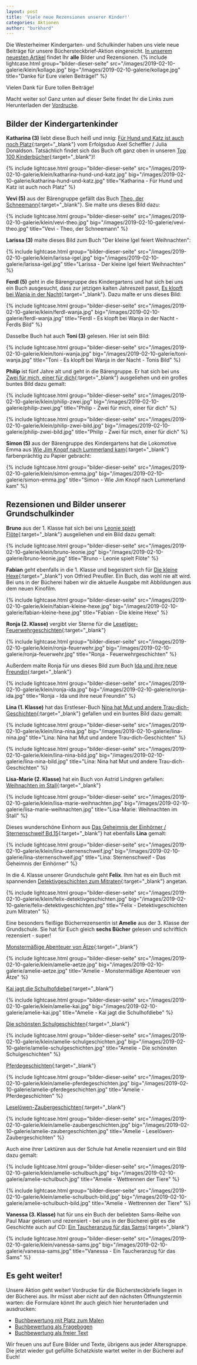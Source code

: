 ```yaml
---
layout: post
title: 'Viele neue Rezensionen unserer Kinder!'
categories: Aktionen
author: "burkhard"
---
```

Die Westerheimer Kindergarten- und Schulkinder haben uns viele neue Beiträge für unsere Büchersteckbrief-Aktion eingereicht. [In unserem neuesten Artikel](/aktionen/2019/02/10/bildergalerie.html) findet Ihr **alle** Bilder und Rezensionen.
{% include lightcase.html group="bilder-dieser-seite"
      src="/images/2019-02-10-galerie/klein/kollage.jpg" 
      big="/images/2019-02-10-galerie/kollage.jpg" 
      title="Danke für Eure vielen Beiträge!" %}

Vielen Dank für Eure tollen Beiträge!

Macht weiter so! Ganz unten auf dieser Seite findet Ihr die Links zum Herunterladen der [Vordrucke](#es-geht-weiter).
      
## Bilder der Kindergartenkinder
      
**Katharina (3)** liebt diese Buch heiß und innig: [Für Hund und Katz ist auch noch Platz](https://www.biblino.de/index.php?id=243&action=5&mnummer=12014244&showdetails=1){:target="_blank"} vom Erfolgsduo Axel Scheffler / Julia Donaldson. Tatsächlich findet sich das Buch oft ganz oben in unseren [Top 100 Kinderbücher](https://meine-buecherei.de/top100-kinder/){:target="_blank"}!

{% include lightcase.html group="bilder-dieser-seite"
      src="/images/2019-02-10-galerie/klein/katharina-hund-und-katz.jpg" 
      big="/images/2019-02-10-galerie/katharina-hund-und-katz.jpg" 
      title="Katharina - Für Hund und Katz ist auch noch Platz" %}

      
**Vevi (5)** aus der Bärengruppe gefällt das Buch [Theo, der Schneemann](https://www.biblino.de/index.php?id=243&action=5&mnummer=11993023&showdetails=1){:target="_blank"}. Sie malte uns dieses Bild dazu:

{% include lightcase.html group="bilder-dieser-seite"
      src="/images/2019-02-10-galerie/klein/vevi-theo.jpg" 
      big="/images/2019-02-10-galerie/vevi-theo.jpg" 
      title="Vevi - Theo, der Schneemann" %}
      
**Larissa (3)** malte dieses Bild zum Buch "Der kleine Igel feiert Weihnachten":

{% include lightcase.html group="bilder-dieser-seite"
      src="/images/2019-02-10-galerie/klein/larissa-igel.jpg" 
      big="/images/2019-02-10-galerie/larissa-igel.jpg" 
      title="Larissa - Der kleine Igel feiert Weihnachten" %}

**Ferdl (5)** geht in die Bärengruppe des Kindergartens und hat sich bei uns ein Buch ausgesucht, dass zur jetzigen kalten Jahreszeit passt, [Es klopft bei Wanja in der Nacht](https://www.biblino.de/index.php?id=243&action=5&mnummer=11992252&showdetails=1){:target="_blank"}. Dazu malte er uns dieses Bild:

{% include lightcase.html group="bilder-dieser-seite"
      src="/images/2019-02-10-galerie/klein/ferdl-wanja.jpg" 
      big="/images/2019-02-10-galerie/ferdl-wanja.jpg" 
      title="Ferdl - Es klopft bei Wanja in der Nacht - Ferdls Bild" %}

Dasselbe Buch hat auch **Toni (3)** gelesen. Hier ist sein Bild:

{% include lightcase.html group="bilder-dieser-seite"
      src="/images/2019-02-10-galerie/klein/toni-wanja.jpg" 
      big="/images/2019-02-10-galerie/toni-wanja.jpg" 
      title="Toni - Es klopft bei Wanja in der Nacht - Tonis Bild" %}

      
**Philip** ist fünf Jahre alt und geht in die Bärengruppe. Er hat sich bei uns [Zwei für mich, einer für dich](https://www.biblino.de/index.php?id=243&action=5&mnummer=12018081&showdetails=1){:target="_blank"} ausgeliehen und ein großes buntes Bild dazu gemalt:


{% include lightcase.html group="bilder-dieser-seite"
      src="/images/2019-02-10-galerie/klein/philip-zwei.jpg" 
      big="/images/2019-02-10-galerie/philip-zwei.jpg" 
      title="Philip - Zwei für mich, einer für dich" %}

{% include lightcase.html group="bilder-dieser-seite"
      src="/images/2019-02-10-galerie/klein/philip-zwei-bild.jpg" 
      big="/images/2019-02-10-galerie/philip-zwei-bild.jpg" 
      title="Philip - Zwei für mich, einer für dich" %}
      
**Simon (5)** aus der Bärengruppe des Kindergartens hat die Lokomotive Emma aus   [Wie Jim Knopf nach Lummerland kam](https://www.biblino.de/index.php?id=243&action=5&mnummer=12014170&showdetails=1){:target="_blank"} farbenprächtig zu Papier gebracht:

{% include lightcase.html group="bilder-dieser-seite"
      src="/images/2019-02-10-galerie/klein/simon-emma.jpg" 
      big="/images/2019-02-10-galerie/simon-emma.jpg" 
      title="Simon - Wie Jim Knopf nach Lummerland kam" %}

      
## Rezensionen und Bilder unserer Grundschulkinder

**Bruno** aus der 1. Klasse hat sich bei uns [Leonie spielt Flöte](https://www.biblino.de/index.php?id=243&action=5&mnummer=12018067&showdetails=1){:target="_blank"}  ausgeliehen und ein Bild dazu gemalt:

{% include lightcase.html group="bilder-dieser-seite"
      src="/images/2019-02-10-galerie/klein/bruno-leonie.jpg" 
      big="/images/2019-02-10-galerie/bruno-leonie.jpg" 
      title="Bruno - Leonie spielt Flöte" %}

**Fabian** geht ebenfalls in die 1. Klasse und begeistert sich für [Die kleine Hexe](https://www.biblino.de/index.php?id=243&action=5&mnummer=12018217&showdetails=1){:target="_blank"} von Otfried Preußler. Ein Buch, das wohl nie alt wird. Bei uns in der Bücherei haben wir die aktuelle Ausgabe mit Abbildungen aus dem neuen Kinofilm.

{% include lightcase.html group="bilder-dieser-seite"
      src="/images/2019-02-10-galerie/klein/fabian-kleine-hexe.jpg" 
      big="/images/2019-02-10-galerie/fabian-kleine-hexe.jpg" 
      title="Fabian - Die kleine Hexe" %}

**Ronja (2. Klasse)** vergibt vier Sterne für die [Lesetiger-Feuerwehrgeschichten](https://www.biblino.de/index.php?id=243&action=5&mnummer=12015191&showdetails=1){:target="_blank"}

{% include lightcase.html group="bilder-dieser-seite"
      src="/images/2019-02-10-galerie/klein/ronja-feuerwehr.jpg" 
      big="/images/2019-02-10-galerie/ronja-feuerwehr.jpg" 
      title="Ronja - Feuerwehrgeschichten" %}

Außerdem malte Ronja für uns dieses Bild zum Buch [Ida und ihre neue Freundin](https://www.biblino.de/index.php?id=243&action=5&mnummer=12015197&showdetails=1){:target="_blank"}


{% include lightcase.html group="bilder-dieser-seite"
      src="/images/2019-02-10-galerie/klein/ronja-ida.jpg" 
      big="/images/2019-02-10-galerie/ronja-ida.jpg" 
      title="Ronja - Ida und ihre neue Freundin" %}
      
**Lina (1. Klasse)** hat das Erstleser-Buch [Nina hat Mut und andere Trau-dich-Geschichten](https://www.biblino.de/index.php?id=243&action=5&mnummer=12000097&showdetails=1){:target="_blank"} gefallen und ein buntes Bild dazu gemalt:

{% include lightcase.html group="bilder-dieser-seite"
      src="/images/2019-02-10-galerie/klein/lina-nina.jpg" 
      big="/images/2019-02-10-galerie/lina-nina.jpg" 
      title="Lina: Nina hat Mut und andere Trau-dich-Geschichten" %}


{% include lightcase.html group="bilder-dieser-seite"
      src="/images/2019-02-10-galerie/klein/lina-nina-bild.jpg" 
      big="/images/2019-02-10-galerie/lina-nina-bild.jpg" 
      title="Lina: Nina hat Mut und andere Trau-dich-Geschichten" %}      

**Lisa-Marie (2. Klasse)** hat ein Buch von Astrid Lindgren gefallen: [Weihnachten im Stall](https://www.biblino.de/index.php?id=243&action=5&mnummer=11990032&showdetails=1){:target="_blank"}

{% include lightcase.html group="bilder-dieser-seite"
      src="/images/2019-02-10-galerie/klein/lisa-marie-weihnachten.jpg" 
      big="/images/2019-02-10-galerie/lisa-marie-weihnachten.jpg" 
      title="Lisa-Marie: Weihnachten im Stall" %}      
      
Dieses wunderschöne Einhorn aus [Das Geheimnis der Einhörner / Sternenschweif Bd.15](https://www.biblino.de/index.php?id=243&action=5&mnummer=12000097&showdetails=1){:target="_blank"} hat ebenfalls **Lina** gemalt:

{% include lightcase.html group="bilder-dieser-seite"
      src="/images/2019-02-10-galerie/klein/lina-sternenschweif.jpg" 
      big="/images/2019-02-10-galerie/lina-sternenschweif.jpg" 
      title="Lina: Sternenschweif - Das Geheimnis der Einhörner" %}      

      
In die 4. Klasse unserer Grundschule geht **Felix**. Ihm hat es ein Buch mit spannenden [Detektivgeschichten zum Mitraten](https://www.biblino.de/index.php?id=243&action=5&mnummer=12006053&showdetails=1){:target="_blank"}  angetan.

{% include lightcase.html group="bilder-dieser-seite"
      src="/images/2019-02-10-galerie/klein/felix-detektivgeschichten.jpg" 
      big="/images/2019-02-10-galerie/felix-detektivgeschichten.jpg" 
      title="Felix - Detektivgeschichten zum Mitraten" %}
      
Eine besonders fleißige Bücherrezensentin ist **Amelie** aus der 3. Klasse der Grundschule. Sie hat für Euch gleich **sechs Bücher** gelesen und schriftlich rezensiert - super!

[Monstermäßige Abenteuer von Ätze](https://www.biblino.de/index.php?id=243&action=5&mnummer=12013107&showdetails=1){:target="_blank"} 

{% include lightcase.html group="bilder-dieser-seite"
      src="/images/2019-02-10-galerie/klein/amelie-aetze.jpg" 
      big="/images/2019-02-10-galerie/amelie-aetze.jpg" 
      title="Amelie - Monstermäßige Abenteuer von Ätze" %}

[Kai jagt die Schulhofdiebe](https://www.biblino.de/index.php?id=243&action=5&mnummer=12011112&showdetails=1){:target="_blank"} 

{% include lightcase.html group="bilder-dieser-seite"
      src="/images/2019-02-10-galerie/klein/amelie-kai.jpg" 
      big="/images/2019-02-10-galerie/amelie-kai.jpg" 
      title="Amelie - Kai jagt die Schulhofdiebe" %}

[Die schönsten Schulgeschichten](https://www.biblino.de/index.php?id=243&action=5&mnummer=12013365&showdetails=1){:target="_blank"} 

{% include lightcase.html group="bilder-dieser-seite"
      src="/images/2019-02-10-galerie/klein/amelie-schulgeschichten.jpg" 
      big="/images/2019-02-10-galerie/amelie-schulgeschichten.jpg" 
      title="Amelie - Die schönsten Schulgeschichten" %}

     
[Pferdegeschichten](https://www.biblino.de/index.php?id=243&action=5&mnummer=12004050&showdetails=1){:target="_blank"} 

{% include lightcase.html group="bilder-dieser-seite"
      src="/images/2019-02-10-galerie/klein/amelie-pferdegeschichten.jpg" 
      big="/images/2019-02-10-galerie/amelie-pferdegeschichten.jpg" 
      title="Amelie - Pferdegeschichten" %}
      
[Leselöwen-Zaubergeschichten](https://www.biblino.de/index.php?id=243&action=5&mnummer=12004946&showdetails=1){:target="_blank"} 

{% include lightcase.html group="bilder-dieser-seite"
      src="/images/2019-02-10-galerie/klein/amelie-zaubergeschichten.jpg" 
      big="/images/2019-02-10-galerie/amelie-zaubergeschichten.jpg" 
      title="Amelie - Leselöwen-Zaubergeschichten" %}

Auch eine ihrer Lektüren aus der Schule hat Amelie rezensiert und ein Bild dazu gemalt:

{% include lightcase.html group="bilder-dieser-seite"
      src="/images/2019-02-10-galerie/klein/amelie-schulbuch.jpg" 
      big="/images/2019-02-10-galerie/amelie-schulbuch.jpg" 
      title="Amelie - Wettrennen der Tiere" %}
      
{% include lightcase.html group="bilder-dieser-seite"
      src="/images/2019-02-10-galerie/klein/amelie-schulbuch-bild.jpg" 
      big="/images/2019-02-10-galerie/amelie-schulbuch-bild.jpg" 
      title="Amelie - Wettrennen der Tiere" %}

**Vanessa (3. Klasse)**  hat für uns ein Buch der beliebten Sams-Reihe von Paul Maar gelesen und rezensiert - bei uns in der Bücherei gibt es die Geschichte auch auf CD: [Ein Taucheranzug für das Sams](https://www.biblino.de/index.php?id=243&action=5&mnummer=12017501&showdetails=1){:target="_blank"} 

{% include lightcase.html group="bilder-dieser-seite"
      src="/images/2019-02-10-galerie/klein/vanessa-sams.jpg" 
      big="/images/2019-02-10-galerie/vanessa-sams.jpg" 
      title="Vanessa - Ein Taucheranzug für das Sams" %}
      
## Es geht weiter!

Unsere Aktion geht weiter! Vordrucke für die Büchersteckbriefe liegen in der Bücherei aus. Ihr müsst aber nicht auf den nächsten Öffnungstermin warten: die Formulare könnt Ihr auch gleich hier herunterladen und ausdrucken:

- [Buchbewertung mit Platz zum Malen](/images/2018-11-15-vorleseaktion/BildZumBuchMalen.pdf)
- [Buchbewertung als Fragebogen](/images/2018-11-15-vorleseaktion/BuchFragebogen.pdf)
- [Buchbewertung als freier Text](/images/2018-11-15-vorleseaktion/RezensionFreierText.pdf)

Wir freuen uns auf Eure Bilder und Texte, übrigens aus jeder Altersgruppe. Die jetzt wieder gut gefüllte Schatzkiste wartet weiter in der Bücherei auf Euch!
